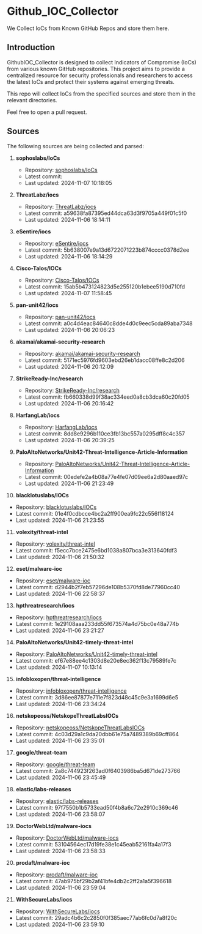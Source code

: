 # Github_IOC_Collector

We Collect IoCs from Known GitHub Repos and store them here. 

## Introduction

GithubIOC_Collector is designed to collect Indicators of Compromise (IoCs) from various known GitHub repositories. This project aims to provide a centralized resource for security professionals and researchers to access the latest IoCs and protect their systems against emerging threats.

This repo will collect IoCs from the specified sources and store them in the relevant directories.

Feel free to open a pull request.

## Sources

The following sources are being collected and parsed:

1. **sophoslabs/IoCs**
   - Repository: [sophoslabs/IoCs](https://github.com/sophoslabs/IoCs)
   - Latest commit: 
   - Last updated: 2024-11-07 10:18:05

2. **ThreatLabz/iocs**
   - Repository: [ThreatLabz/iocs](https://github.com/ThreatLabz/iocs)
   - Latest commit: a59638fa87395ed44dca63d3f9705a449f01c5f0
   - Last updated: 2024-11-06 18:14:11

3. **eSentire/iocs**
   - Repository: [eSentire/iocs](https://github.com/eSentire/iocs)
   - Latest commit: 5b638007e9a13d6722071223b874cccc0378d2ee
   - Last updated: 2024-11-06 18:14:29

4. **Cisco-Talos/IOCs**
   - Repository: [Cisco-Talos/IOCs](https://github.com/Cisco-Talos/IOCs)
   - Latest commit: 15ab5b473124823d5e255120b1ebee5190d710fd
   - Last updated: 2024-11-07 11:58:45

5. **pan-unit42/iocs**
   - Repository: [pan-unit42/iocs](https://github.com/pan-unit42/iocs)
   - Latest commit: a0c4d4eac84640c8dde4d0c9eec5cda89aba7348
   - Last updated: 2024-11-06 20:06:23

6. **akamai/akamai-security-research**
   - Repository: [akamai/akamai-security-research](https://github.com/akamai/akamai-security-research)
   - Latest commit: 5171ec5976fd9603ebd26eb1dacc08ffe8c2d206
   - Last updated: 2024-11-06 20:12:09

7. **StrikeReady-Inc/research**
   - Repository: [StrikeReady-Inc/research](https://github.com/StrikeReady-Inc/research)
   - Latest commit: fb660338d99f38ac334eed0a8cb3dca60c20fd05
   - Last updated: 2024-11-06 20:16:42

8. **HarfangLab/iocs**
   - Repository: [HarfangLab/iocs](https://github.com/HarfangLab/iocs)
   - Latest commit: 8dd8e9296b110ce3fb13bc557a0295dff8c4c357
   - Last updated: 2024-11-06 20:39:25

9. **PaloAltoNetworks/Unit42-Threat-Intelligence-Article-Information**
   - Repository: [PaloAltoNetworks/Unit42-Threat-Intelligence-Article-Information](https://github.com/PaloAltoNetworks/Unit42-Threat-Intelligence-Article-Information)
   - Latest commit: 00edefe2a4b08a77e4fe07d09ee6a2d80aaed97c
   - Last updated: 2024-11-06 21:23:49

10. **blacklotuslabs/IOCs**
   - Repository: [blacklotuslabs/IOCs](https://github.com/blacklotuslabs/IOCs)
   - Latest commit: 01e4f0cdbcce4bc2a2ff900ea9fc22c556f18124
   - Last updated: 2024-11-06 21:23:55

11. **volexity/threat-intel**
   - Repository: [volexity/threat-intel](https://github.com/volexity/threat-intel)
   - Latest commit: f5ecc7bce2475e6bd1038a807bca3e313640fdf3
   - Last updated: 2024-11-06 21:50:32

12. **eset/malware-ioc**
   - Repository: [eset/malware-ioc](https://github.com/eset/malware-ioc)
   - Latest commit: d2944b2f7eb57296de108b5370fd8de77960cc40
   - Last updated: 2024-11-06 22:58:37

13. **hpthreatresearch/iocs**
   - Repository: [hpthreatresearch/iocs](https://github.com/hpthreatresearch/iocs)
   - Latest commit: 1e29108aaa233dd55f673574a4d75bc0e48a774b
   - Last updated: 2024-11-06 23:21:27

14. **PaloAltoNetworks/Unit42-timely-threat-intel**
   - Repository: [PaloAltoNetworks/Unit42-timely-threat-intel](https://github.com/PaloAltoNetworks/Unit42-timely-threat-intel)
   - Latest commit: ef67e88ee4c1303d8e20e8ec362f13c79589fe7c
   - Last updated: 2024-11-07 10:13:14

15. **infobloxopen/threat-intelligence**
   - Repository: [infobloxopen/threat-intelligence](https://github.com/infobloxopen/threat-intelligence)
   - Latest commit: 3d86ee87877e711e7f823d48c45c9e3a1699d6e5
   - Last updated: 2024-11-06 23:34:24

16. **netskopeoss/NetskopeThreatLabsIOCs**
   - Repository: [netskopeoss/NetskopeThreatLabsIOCs](https://github.com/netskopeoss/NetskopeThreatLabsIOCs)
   - Latest commit: 4c03d29a1c9da20dbb61e75a7489389b69cff864
   - Last updated: 2024-11-06 23:35:01

17. **google/threat-team**
   - Repository: [google/threat-team](https://github.com/google/threat-team)
   - Latest commit: 2a8c744923f263ad0f6403986ba5d671de273766
   - Last updated: 2024-11-06 23:45:49

18. **elastic/labs-releases**
   - Repository: [elastic/labs-releases](https://github.com/elastic/labs-releases)
   - Latest commit: 97f7550b1b5733ead50f4b8a6c72e2910c369c46
   - Last updated: 2024-11-06 23:58:07

19. **DoctorWebLtd/malware-iocs**
   - Repository: [DoctorWebLtd/malware-iocs](https://github.com/DoctorWebLtd/malware-iocs)
   - Latest commit: 53104564ec17d19fe38e1c45eab52161fa4a17f3
   - Last updated: 2024-11-06 23:58:33

20. **prodaft/malware-ioc**
   - Repository: [prodaft/malware-ioc](https://github.com/prodaft/malware-ioc)
   - Latest commit: 47ab975bf29b2af41bfe4db2c2ff2a1a5f396618
   - Last updated: 2024-11-06 23:59:04

21. **WithSecureLabs/iocs**
   - Repository: [WithSecureLabs/iocs](https://github.com/WithSecureLabs/iocs)
   - Latest commit: 29adc4b6c2c2850f0f385aec77ab6fc0d7a8f20c
   - Last updated: 2024-11-06 23:59:10

